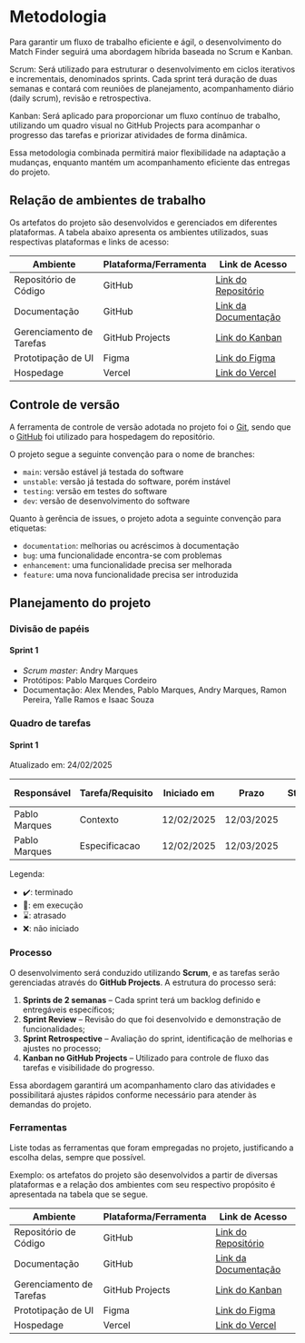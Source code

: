 
# Metodologia

Para garantir um fluxo de trabalho eficiente e ágil, o desenvolvimento do Match Finder seguirá uma abordagem híbrida baseada no Scrum e Kanban.

Scrum: Será utilizado para estruturar o desenvolvimento em ciclos iterativos e incrementais, denominados sprints. Cada sprint terá duração de duas semanas e contará com reuniões de planejamento, acompanhamento diário (daily scrum), revisão e retrospectiva.

Kanban: Será aplicado para proporcionar um fluxo contínuo de trabalho, utilizando um quadro visual no GitHub Projects para acompanhar o progresso das tarefas e priorizar atividades de forma dinâmica.

Essa metodologia combinada permitirá maior flexibilidade na adaptação a mudanças, enquanto mantém um acompanhamento eficiente das entregas do projeto.

## Relação de ambientes de trabalho

Os artefatos do projeto são desenvolvidos e gerenciados em diferentes plataformas. A tabela abaixo apresenta os ambientes utilizados, suas respectivas plataformas e links de acesso:

| Ambiente               | Plataforma/Ferramenta | Link de Acesso |
|------------------------|----------------------|---------------|
| Repositório de Código | GitHub               | [Link do Repositório](https://github.com/ICEI-PUC-Minas-PCO-ADS-TI/2025-1-p3-tidai-grupo4-d4) |
| Documentação          | GitHub | [Link da Documentação](https://github.com/ICEI-PUC-Minas-PCO-ADS-TI/2025-1-p3-tidai-grupo4-d4/blob/main/docs/01-Contexto.md) |
| Gerenciamento de Tarefas | GitHub Projects     | [Link do Kanban](https://github.com/orgs/ICEI-PUC-Minas-PCO-ADS-TI/projects/31) |
| Prototipação de UI    | Figma                | [Link do Figma](https://www.figma.com/design/tKjdo8AeLVv0W64nULEtwd/G4?m=auto&t=yGZu7frZzkrPTH5k-1) |
| Hospedage    | Vercel                | [Link do Vercel](#) |

## Controle de versão

A ferramenta de controle de versão adotada no projeto foi o [Git](https://git-scm.com/), sendo que o [GitHub](https://github.com) foi utilizado para hospedagem do repositório.

O projeto segue a seguinte convenção para o nome de branches:

- `main`: versão estável já testada do software
- `unstable`: versão já testada do software, porém instável
- `testing`: versão em testes do software
- `dev`: versão de desenvolvimento do software

Quanto à gerência de issues, o projeto adota a seguinte convenção para etiquetas:

- `documentation`: melhorias ou acréscimos à documentação
- `bug`: uma funcionalidade encontra-se com problemas
- `enhancement`: uma funcionalidade precisa ser melhorada
- `feature`: uma nova funcionalidade precisa ser introduzida


## Planejamento do projeto

###  Divisão de papéis


#### Sprint 1
- _Scrum master_: Andry Marques
- Protótipos: Pablo Marques Cordeiro
- Documentação: Alex Mendes, Pablo Marques, Andry Marques, Ramon Pereira, Yalle Ramos  e Isaac Souza


###  Quadro de tarefas


#### Sprint 1

Atualizado em: 24/02/2025

| Responsável   | Tarefa/Requisito | Iniciado em    | Prazo      | Status | Terminado em    |
| :----         |    :----         |      :----:    | :----:     | :----: | :----:          |
| Pablo Marques      | Contexto | 12/02/2025     | 12/03/2025 | ✔️    | 17/02/2025      |
| Pablo Marques      | Especificacao | 12/02/2025     | 12/03/2025 | ✔️    | 17/02/2025      |



Legenda:
- ✔️: terminado
- 📝: em execução
- ⌛: atrasado
- ❌: não iniciado

### Processo

O desenvolvimento será conduzido utilizando **Scrum**, e as tarefas serão gerenciadas através do **GitHub Projects**. A estrutura do processo será:

1. **Sprints de 2 semanas** – Cada sprint terá um backlog definido e entregáveis específicos;
2. **Sprint Review** – Revisão do que foi desenvolvido e demonstração de funcionalidades;
3. **Sprint Retrospective** – Avaliação do sprint, identificação de melhorias e ajustes no processo;
4. **Kanban no GitHub Projects** – Utilizado para controle de fluxo das tarefas e visibilidade do progresso.

Essa abordagem garantirá um acompanhamento claro das atividades e possibilitará ajustes rápidos conforme necessário para atender às demandas do projeto.
 

### Ferramentas

Liste todas as ferramentas que foram empregadas no projeto, justificando a escolha delas, sempre que possível.

Exemplo: os artefatos do projeto são desenvolvidos a partir de diversas plataformas e a relação dos ambientes com seu respectivo propósito é apresentada na tabela que se segue.

| Ambiente               | Plataforma/Ferramenta | Link de Acesso |
|------------------------|----------------------|---------------|
| Repositório de Código | GitHub               | [Link do Repositório](https://github.com/ICEI-PUC-Minas-PCO-ADS-TI/2025-1-p3-tidai-grupo4-d4) |
| Documentação          | GitHub | [Link da Documentação](https://github.com/ICEI-PUC-Minas-PCO-ADS-TI/2025-1-p3-tidai-grupo4-d4/blob/main/docs/01-Contexto.md) |
| Gerenciamento de Tarefas | GitHub Projects     | [Link do Kanban](https://github.com/orgs/ICEI-PUC-Minas-PCO-ADS-TI/projects/31) |
| Prototipação de UI    | Figma                | [Link do Figma](https://www.figma.com/design/tKjdo8AeLVv0W64nULEtwd/G4?m=auto&t=yGZu7frZzkrPTH5k-1) |
| Hospedage    | Vercel                | [Link do Vercel](#) |
 

